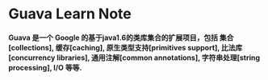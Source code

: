 # Guava Learn Note
####  Guava 是一个 Google 的基于java1.6的类库集合的扩展项目，包括 集合[collections], 缓存[caching], 原生类型支持[primitives support], 比法库[concurrency libraries], 通用注解[common annotations], 字符串处理[string processing], I/O 等等.

